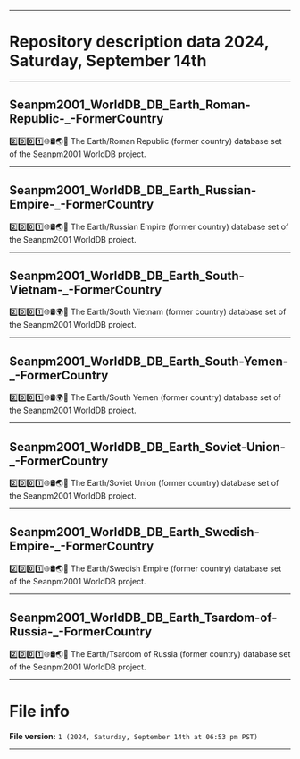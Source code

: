 
***

# Repository description data 2024, Saturday, September 14th

---

## Seanpm2001_WorldDB_DB_Earth_Roman-Republic-_-FormerCountry

2️⃣️0️⃣️0️⃣️1️⃣️🌐️🛢️🌏️🏴️ The Earth/Roman Republic (former country) database set of the Seanpm2001 WorldDB project.

---

## Seanpm2001_WorldDB_DB_Earth_Russian-Empire-_-FormerCountry

2️⃣️0️⃣️0️⃣️1️⃣️🌐️🛢️🌏️🏴️ The Earth/Russian Empire (former country) database set of the Seanpm2001 WorldDB project.

---

## Seanpm2001_WorldDB_DB_Earth_South-Vietnam-_-FormerCountry

2️⃣️0️⃣️0️⃣️1️⃣️🌐️🛢️🌍️🏴️ The Earth/South Vietnam (former country) database set of the Seanpm2001 WorldDB project.

---

## Seanpm2001_WorldDB_DB_Earth_South-Yemen-_-FormerCountry

2️⃣️0️⃣️0️⃣️1️⃣️🌐️🛢️🌍️🏴️ The Earth/South Yemen (former country) database set of the Seanpm2001 WorldDB project.

---

## Seanpm2001_WorldDB_DB_Earth_Soviet-Union-_-FormerCountry

2️⃣️0️⃣️0️⃣️1️⃣️🌐️🛢️🌏️🏴️ The Earth/Soviet Union (former country) database set of the Seanpm2001 WorldDB project.

---

## Seanpm2001_WorldDB_DB_Earth_Swedish-Empire-_-FormerCountry

2️⃣️0️⃣️0️⃣️1️⃣️🌐️🛢️🌏️🏴️ The Earth/Swedish Empire (former country) database set of the Seanpm2001 WorldDB project.

---

## Seanpm2001_WorldDB_DB_Earth_Tsardom-of-Russia-_-FormerCountry

2️⃣️0️⃣️0️⃣️1️⃣️🌐️🛢️🌏️🏴️ The Earth/Tsardom of Russia (former country) database set of the Seanpm2001 WorldDB project.

***

# File info

**File version:** `1 (2024, Saturday, September 14th at 06:53 pm PST)`

***


